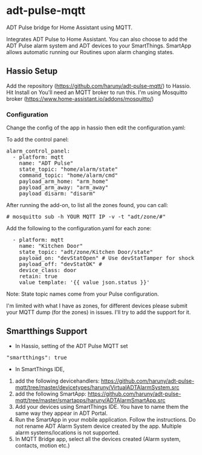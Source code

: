 # adt-pulse-mqtt
ADT Pulse bridge for Home Assistant using MQTT. 

Integrates ADT Pulse to Home Assistant. You can also choose to add the ADT Pulse alarm system and ADT devices to your SmartThings.
SmartApp allows automatic running our Routines upon alarm changing states.

## Hassio Setup
Add the repository (https://github.com/haruny/adt-pulse-mqtt/) to Hassio.
Hit Install on 
You'll need an MQTT broker to run this. I'm using Mosquitto broker (https://www.home-assistant.io/addons/mosquitto/)

### Configuration
Change the config of the app in hassio then edit the configuration.yaml:

To add the control panel:

<pre>alarm_control_panel:
  - platform: mqtt
    name: "ADT Pulse"
    state_topic: "home/alarm/state"
    command_topic: "home/alarm/cmd"
    payload_arm_home: "arm_home"
    payload_arm_away: "arm_away"
    payload_disarm: "disarm"
</pre>

After running the add-on, to list all the zones found, you can call:
<pre>
# mosquitto_sub -h YOUR_MQTT_IP -v -t "adt/zone/#"
</pre>

Add the following to the configuration.yaml for each zone:

<pre>
  - platform: mqtt
    name: "Kitchen Door"
    state_topic: "adt/zone/Kitchen Door/state"
    payload_on: "devStatOpen" # Use devStatTamper for shock devices
    payload_off: "devStatOK" # 
    device_class: door
    retain: true
    value_template: '{{ value_json.status }}' 
</pre>
Note: State topic names come from your Pulse configuration.

I'm limited with what I have as zones, for different devices please submit your MQTT dump (for the zones) in issues. I'll try to add the support for it.


## Smartthings Support

* In Hassio, setting of the ADT Pulse MQTT set

<pre>
"smartthings": true
</pre>

* In SmartThings IDE,

1. add the following devicehandlers:
https://github.com/haruny/adt-pulse-mqtt/tree/master/devicetypes/haruny/VirtualADTAlarmSystem.src 
1. add the following SmartApp: 
https://github.com/haruny/adt-pulse-mqtt/tree/master/smartapps/haruny/ADTAlarmSmartApp.src
1. Add your devices using SmartThings IDE. You have to name them the same way they appear in ADT Portal.
1. Run the SmartApp in your mobile application. Follow the instructions. Do not rename ADT Alarm System device created by the app. Multiple alarm systems/locations is not supported.
1. In MQTT Bridge app, select all the devices created (Alarm system, contacts, motion etc.)






